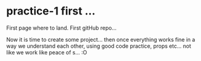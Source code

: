 # practice-1 first ...

First page where to land.
First gitHub repo...

Now it is time to create some project...
then once everything works fine in a way we understand each other, using good code practice, props etc... not like we work like peace of s... :O
